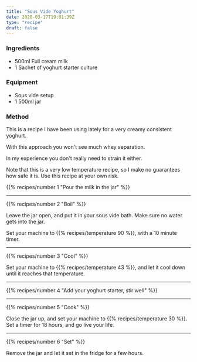 ```yaml
---
title: "Sous Vide Yoghurt"
date: 2020-03-17T19:01:39Z
type: "recipe"
draft: false
---
```


### Ingredients

  - 500ml Full cream milk
  - 1 Sachet of yoghurt starter culture

### Equipment

  - Sous vide setup
  - 1 500ml jar

### Method

This is a recipe I have been using lately for a very creamy consistent yoghurt.

With this approach you won't see much whey separation.

In my experience you don't really need to strain it either.

Note that this is a very low temperature recipe, so I make no guarantees how
safe it is. Use this recipe at your own risk.

{{% recipes/number 1 "Pour the milk in the jar" %}}
___

{{% recipes/number 2 "Boil" %}}

Leave the jar open, and put it in your sous vide bath. Make sure no water gets into the jar.

Set your machine to {{% recipes/temperature 90 %}}, with a 10 minute timer.
___

{{% recipes/number 3 "Cool" %}}

Set your machine to {{% recipes/temperature 43 %}}, and let it cool down until it reaches that temperature.
___

{{% recipes/number 4 "Add your yoghurt starter, stir well" %}}
___

{{% recipes/number 5 "Cook" %}}

Close the jar up, and set your machine to {{% recipes/temperature 30 %}}. Set a timer for 18 hours, and go live your life.
___

{{% recipes/number 6 "Set" %}}

Remove the jar and let it set in the fridge for a few hours.
